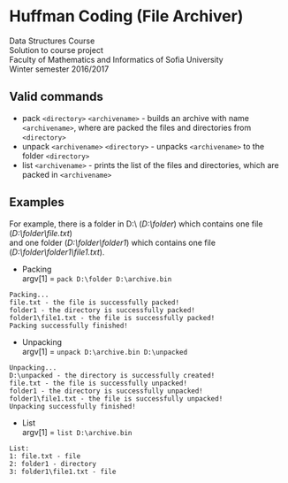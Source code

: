# Huffman Coding (File Archiver)
Data Structures Course<br>
Solution to course project<br>
Faculty of Mathematics and Informatics of Sofia University<br>
Winter semester 2016/2017

##	Valid commands
* pack `<directory>` `<archivename>` - builds an archive with name `<archivename>`, where are packed the files and directories from `<directory>`
* unpack `<archivename>` `<directory>` - unpacks `<archivename>` to the folder `<directory>`
* list `<archivename>` - prints the list of the files and directories, which are packed in `<archivename>`

## Examples
For example, there is a folder in D:\ (*D:\folder*) which contains one file (*D:\folder\file.txt*)<br>
and one folder (*D:\folder\folder1*) which contains one file (*D:\folder\folder1\file1.txt*).
* Packing<br>
argv[1] = `pack D:\folder D:\archive.bin`
```
Packing...
file.txt - the file is successfully packed!
folder1 - the directory is successfully packed!
folder1\file1.txt - the file is successfully packed!
Packing successfully finished!
```
* Unpacking<br>
argv[1] = `unpack D:\archive.bin D:\unpacked`
```
Unpacking...
D:\unpacked - the directory is successfully created!
file.txt - the file is successfully unpacked!
folder1 - the directory is successfully unpacked!
folder1\file1.txt - the file is successfully unpacked!
Unpacking successfully finished!
```
* List<br>
argv[1] = `list D:\archive.bin`
```
List:
1: file.txt - file
2: folder1 - directory
3: folder1\file1.txt - file
```
